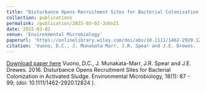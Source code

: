 ```yaml
---
title: "Disturbance Opens Recruitment Sites for Bacterial Colonization in Activated Sludge"
collection: publications
permalink: /publication/2015-03-02-John21
date: 2015-03-02
venue: 'Environmental Microbiology'
paperurl: 'https://onlinelibrary.wiley.com/doi/abs/10.1111/1462-2920.12824'
citation: 'Vuono, D.C., J. Munakata-Marr, J.R. Spear and J.E. Drewes.  2016.  Disturbance Opens Recruitment Sites for Bacterial Colonization in Activated Sludge.  Environmental Microbiology, 18(1): 87 - 99; (doi: 10.1111/1462-2920.12824 ).'
---
```


<a href='https://onlinelibrary.wiley.com/doi/abs/10.1111/1462-2920.12824'>Download paper here</a>
Vuono, D.C., J. Munakata-Marr, J.R. Spear and J.E. Drewes.  2016.  Disturbance Opens Recruitment Sites for Bacterial Colonization in Activated Sludge.  Environmental Microbiology, 18(1): 87 - 99; (doi: 10.1111/1462-2920.12824 ).